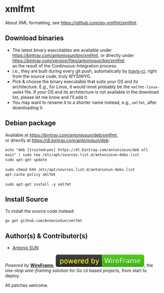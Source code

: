 # xmlfmt

About XML formatting, see https://github.com/go-xmlfmt/xmlfmt.

## Download binaries

- The latest binary executables are available under  
https://bintray.com/antoniosun/bin/xmlfmt, or directly under  
https://bintray.com/version/files/antoniosun/bin/xmlfmt  
as the result of the Continuous-Integration process.
- I.e., they are built during every git push, automatically by [travis-ci](https://travis-ci.org/), right from the source code, truly WYSIWYG.
- Pick & choose the binary executable that suits your OS and its architecture. E.g., for Linux, it would most probably be the `xmlfmt-linux-amd64` file. If your OS and its architecture is not available in the download list, please let me know and I'll add it.
- You may want to rename it to a shorter name instead, e.g., `xmlfmt`, after downloading it. 


## Debian package

Available at https://bintray.com/antoniosun/deb/xmlfmt,  
or directly at  https://dl.bintray.com/antoniosun/deb:

```
echo "deb [trusted=yes] https://dl.bintray.com/antoniosun/deb all main" | sudo tee /etc/apt/sources.list.d/antoniosun-debs.list
sudo apt-get update

sudo chmod 644 /etc/apt/sources.list.d/antoniosun-debs.list
apt-cache policy xmlfmt

sudo apt-get install -y xmlfmt
```



## Install Source

To install the source code instead:

```
go get github.com/AntonioSun/xmlfmt
```


## Author(s) & Contributor(s)

- [Antonio SUN](https://github.com/AntonioSun)

_Powered by_ [**WireFrame**](https://github.com/go-easygen/wireframe),  [![PoweredBy WireFrame](https://github.com/go-easygen/wireframe/blob/master/PoweredBy-WireFrame-Y.svg)](http://godoc.org/github.com/go-easygen/wireframe), the _one-stop wire-framing solution_ for Go cli based projects, from start to deploy.

All patches welcome. 
